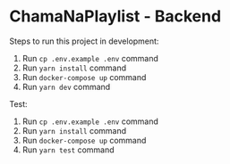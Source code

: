 # ChamaNaPlaylist - Backend

Steps to run this project in development:

1. Run `cp .env.example .env` command
2. Run `yarn install` command
3. Run `docker-compose up` command
4. Run `yarn dev` command

Test:

1. Run `cp .env.example .env` command
2. Run `yarn install` command
3. Run `docker-compose up` command
4. Run `yarn test` command
